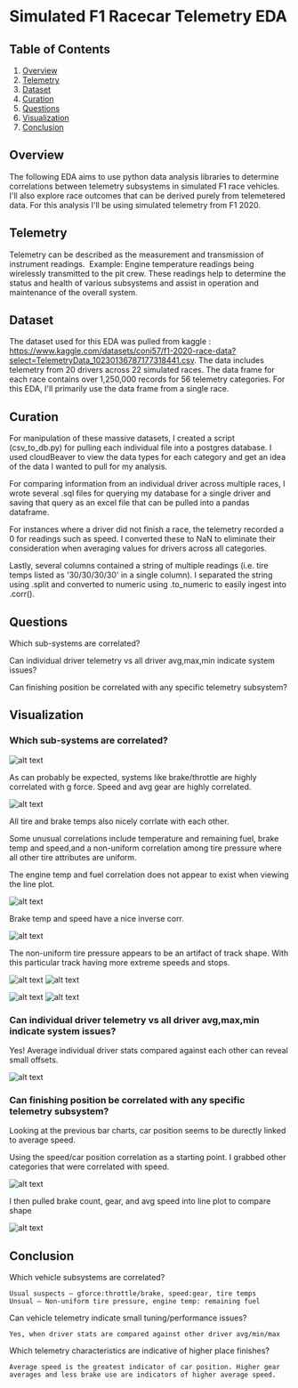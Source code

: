 # Simulated F1 Racecar Telemetry EDA

## Table of Contents
1. [Overview](#overview)
2. [Telemetry](#telemetry)
3. [Dataset](#dataset)
4. [Curation](#curation)
5. [Questions](#questions)
6. [Visualization](#visualization)
7. [Conclusion](#conclusion)

## **Overview**
The following EDA aims to use python data analysis libraries to determine correlations between telemetry subsystems in simulated F1 race vehicles. I'll also explore race outcomes that can be derived purely from telemetered data. For this analysis I'll be using simulated telemetry from F1 2020.

## **Telemetry**
Telemetry can be described as the measurement and transmission of instrument readings.  Example: Engine temperature readings being wirelessly transmitted to the pit crew. These readings help to determine the status and health of various subsystems and assist in operation and maintenance of the overall system.

## **Dataset**
The dataset used for this EDA was pulled from kaggle : https://www.kaggle.com/datasets/coni57/f1-2020-race-data?select=TelemetryData_10230136787177318441.csv.
The data includes telemetry from 20 drivers across 22 simulated races.  The data frame for each race contains over 1,250,000 records for 56 telemetry categories. For this EDA, I'll primarily use the data frame from a single race.

## **Curation**
For manipulation of these massive datasets, I created a script (csv_to_db.py) for pulling each individual file into a postgres database. I used cloudBeaver to view the data types for each category and get an idea of the data I wanted to pull for my analysis.  

For comparing information from an individual driver across multiple races, I wrote several .sql files for querying my database for a single driver and saving that query as an excel file that can be pulled into a pandas dataframe.

For instances where a driver did not finish a race, the telemetry recorded a 0 for readings such as speed. I converted these to NaN to eliminate their consideration when averaging values for drivers across all categories.

Lastly, several columns contained a string of multiple readings (i.e. tire temps listed as '30/30/30/30' in a single column). I separated the string using .split and converted to numeric using .to_numeric to easily ingest into .corr().

## **Questions**
Which sub-systems are correlated?

Can individual driver telemetry vs all driver avg,max,min indicate system issues?

Can finishing position be correlated with any specific telemetry subsystem?

## **Visualization**
### Which sub-systems are correlated?

![alt text](img/image.png)

As can probably be expected, systems like brake/throttle are highly correlated with g force. Speed and avg gear are highly correlated.

![alt text](img/image-8.png)

All tire and brake temps also nicely corrlate with each other.

Some unusual correlations include temperature and remaining fuel, brake temp and speed,and a non-uniform correlation among tire pressure where all other tire attributes are uniform.

The engine temp and fuel correlation does not appear to exist when viewing the line plot.  

![alt text](img/image-2.png)

Brake temp and speed have a nice inverse corr.

![alt text](img/image-3.png)

The non-uniform tire pressure appears to be an artifact of track shape.  With this particular track having more extreme speeds and stops.

![alt text](img/image-9.png) ![alt text](img/image-6.png)



![alt text](img/image-10.png) ![alt text](img/image-7.png)


### Can individual driver telemetry vs all driver avg,max,min indicate system issues?

Yes!  Average individual driver stats compared  against each other can reveal small offsets.

![alt text](img/image-11.png)

### Can finishing position be correlated with any specific telemetry subsystem?

Looking at the previous bar charts, car position seems to be durectly linked to average speed.  

Using the speed/car position correlation as a starting point. I grabbed other categories that were correlated with speed.

![alt text](img/image-12.png)

I then pulled brake count, gear, and avg speed into line plot to compare shape

![alt text](img/image-13.png)

## **Conclusion**

Which vehicle subsystems are correlated?

	Usual suspects – gforce:throttle/brake, speed:gear, tire temps
	Unsual – Non-uniform tire pressure, engine temp: remaining fuel  

Can vehicle telemetry indicate small tuning/performance issues?

	Yes, when driver stats are compared against other driver avg/min/max

Which telemetry characteristics are indicative of higher place finishes? 

	Average speed is the greatest indicator of car position. Higher gear averages and less brake use are indicators of higher average speed.